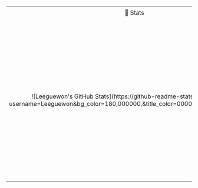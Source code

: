 <table>
  <tr>
    <td align="center">🏅 Stats</td>
    <td align="center">💻 자격증</td>
    <td align="center">🧑‍💻 Contact</td>
    <td align="center">🏆 Solved.ac</td>
  </tr>
  <tr>
    <td align="center">
      ![Leeguewon's GitHub Stats](https://github-readme-stats.vercel.app/api?username=Leeguewon&bg_color=180,000000,&title_color=000000&text_color=000000)
    </td>
    <td align="center">
      <ul>
        <li>컴퓨터 활용능력 2급</li>
        <li>네트워크 관리사 2급</li>
        <li>SQLD (예정)</li>
        <li>정보처리 산업기사 (예정)</li>
      </ul>
    </td>
    <td align="center">
      [![Instagram Badge](https://img.shields.io/badge/Instagram-E4405F?style=for-the-badge&logo=Instagram&logoColor=white)](https://www.instagram.com/gyuweon_i)
    </td>
    <td align="center">
      [![Solved.ac Badge](http://mazassumnida.wtf/api/v2/generate_badge?boj=guewon12)](https://solved.ac/guewon12)
    </td>
  </tr>
</table>
